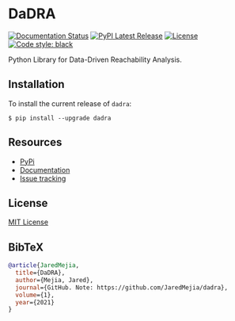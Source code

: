 # DaDRA
[![Documentation Status](https://readthedocs.org/projects/dadra/badge/?version=latest)](https://dadra.readthedocs.io/en/latest/?badge=latest)
[![PyPI Latest Release](https://img.shields.io/pypi/v/dadra.svg)](https://pypi.org/project/dadra/)
[![License](https://img.shields.io/pypi/l/dadra.svg)](https://github.com/dadra/blob/master/LICENSE)
[![Code style: black](https://img.shields.io/badge/code%20style-black-000000.svg)](https://github.com/psf/black)

Python Library for Data-Driven Reachability Analysis.

## Installation
To install the current release of `dadra`:
```
$ pip install --upgrade dadra
```

## Resources
* [PyPi](https://pypi.org/project/dadra/)
* [Documentation](https://dadra.readthedocs.io/en/latest/)
* [Issue tracking](https://github.com/JaredMejia/dadra/issues)

## License
[MIT License](https://github.com/JaredMejia/dadra/blob/main/LICENSE)

## BibTeX
```bibtex
@article{JaredMejia,
  title={DaDRA},
  author={Mejia, Jared},
  journal={GitHub. Note: https://github.com/JaredMejia/dadra},
  volume={1},
  year={2021}
}
```

